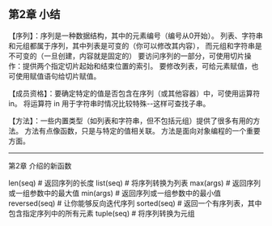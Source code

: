 第2章 小结
---------------------
【序列】：序列是一种数据结构，其中的元素编号（编号从0开始）。
列表、字符串和元组都属于序列，其中列表是可变的（你可以修改其内容），
而元组和字符串是不可变的（一旦创建，内容就是固定的）
要访问序列的一部分，可使用切片操作：提供两个指定切片起始和结束位置的索引。
要修改列表，可给元素赋值，也可使用赋值语句给切片赋值。

【成员资格】：要确定特定的值是否包含在序列（或其他容器）中，可使用运算符 in。
将运算符 in 用于字符串时情况比较特殊--这样可查找子串。

【方法】：一些内置类型（如列表和字符串，但不包括元组）提供了很多有用的方法。
方法有点像函数，只是与特定的值相关联。
方法是面向对象编程的一个重要方面。

--------------------------------
第2章 介绍的新函数

len(seq)  # 返回序列的长度
list(seq)  # 将序列转换为列表
max(args)  # 返回序列或一组参数中的最大值
min(args)  # 返回序列或一组参数中的最小值
reversed(seq)  # 让你能够反向迭代序列
sorted(seq)  # 返回一个有序列表，其中包含指定序列中的所有元素
tuple(seq)  # 将序列转换为元组
